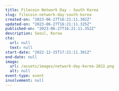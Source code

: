 ```yaml
---
title: Filecoin Network Day - South Korea
slug: filecoin-network-day-south-korea
created-on: "2023-06-27T16:21:11.302Z"
updated-on: "2023-06-27T16:21:11.325Z"
published-on: "2023-06-27T16:21:11.352Z"
description: Seoul, Korea
cta:
  url: null
  text: null
start-date: "2022-12-15T17:21:11.381Z"
end-date: null
image:
  url: /assets/images/network-day-korea-2022.png
  alt: null
event-type: event
involvement: null
---
```

